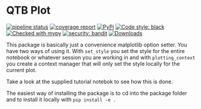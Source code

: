 # QTB Plot

[![pipeline status](https://gitlab.com/marvin.vanaalst/qtb-plot/badges/main/pipeline.svg)](https://gitlab.com/marvin.vanaalst/qtb-plot/-/commits/main)
[![coverage report](https://gitlab.com/marvin.vanaalst/qtb-plot/badges/main/coverage.svg)](https://gitlab.com/marvin.vanaalst/qtb-plot/-/commits/main)
[![PyPi](https://img.shields.io/pypi/v/qtb-plot)](https://pypi.org/project/qtb-plot/)
[![Code style: black](https://img.shields.io/badge/code%20style-black-000000.svg)](https://github.com/psf/black)
[![Checked with mypy](http://www.mypy-lang.org/static/mypy_badge.svg)](http://mypy-lang.org/)
[![security: bandit](https://img.shields.io/badge/security-bandit-yellow.svg)](https://github.com/PyCQA/bandit)
[![Downloads](https://pepy.tech/badge/qtb-plot)](https://pepy.tech/project/qtb-plot)

This package is basically just a convenience matplotlib option setter.
You have two ways of using it.
With `set_style` you set the style for the entire notebook or whatever session
you are working in and with `plotting_context` you create a context manager
that will only set the style locally for the current plot.

Take a look at the supplied tutorial notebok to see how this is done.


The easiest way of installing the package is to cd into the package folder and to install it locally with
`pip install -e .`

